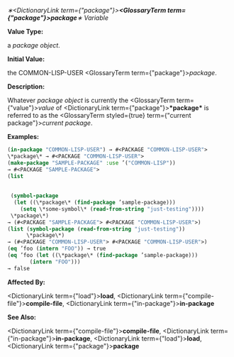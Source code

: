 *∗<DictionaryLink  term={"package"}><b><GlossaryTerm  term={"package"}><i>package</i></GlossaryTerm></b></DictionaryLink>∗ Variable* 



**Value Type:** 



a *package object*. 



**Initial Value:** 



the COMMON-LISP-USER <GlossaryTerm  term={"package"}><i>package</i></GlossaryTerm>. 



**Description:** 



Whatever *package object* is currently the <GlossaryTerm  term={"value"}><i>value</i></GlossaryTerm> of <DictionaryLink  term={"package"}><b>\*package\*</b></DictionaryLink> is referred to as the <GlossaryTerm styled={true} term={"current package"}><i>current package</i></GlossaryTerm>. 

**Examples:**
```lisp
(in-package "COMMON-LISP-USER") → #<PACKAGE "COMMON-LISP-USER"> 
\*package\* → #<PACKAGE "COMMON-LISP-USER"> 
(make-package "SAMPLE-PACKAGE" :use ’("COMMON-LISP")) 
→ #<PACKAGE "SAMPLE-PACKAGE"> 
(list 
 
 
 (symbol-package 
  (let ((\*package\* (find-package ’sample-package))) 
    (setq \*some-symbol\* (read-from-string "just-testing")))) 
 \*package\*) 
→ (#<PACKAGE "SAMPLE-PACKAGE"> #<PACKAGE "COMMON-LISP-USER">) 
(list (symbol-package (read-from-string "just-testing")) 
      \*package\*) 
→ (#<PACKAGE "COMMON-LISP-USER"> #<PACKAGE "COMMON-LISP-USER">) 
(eq ’foo (intern "FOO")) → true 
(eq ’foo (let ((\*package\* (find-package ’sample-package))) 
	   (intern "FOO"))) 
→ false 
```
**Affected By:** 



<DictionaryLink  term={"load"}><b>load</b></DictionaryLink>, <DictionaryLink  term={"compile-file"}><b>compile-file</b></DictionaryLink>, <DictionaryLink  term={"in-package"}><b>in-package</b></DictionaryLink> 



**See Also:** 



<DictionaryLink  term={"compile-file"}><b>compile-file</b></DictionaryLink>, <DictionaryLink  term={"in-package"}><b>in-package</b></DictionaryLink>, <DictionaryLink  term={"load"}><b>load</b></DictionaryLink>, <DictionaryLink  term={"package"}><b>package</b></DictionaryLink> 



